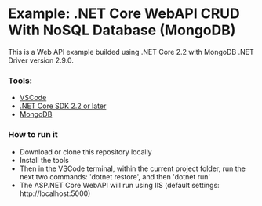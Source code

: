# Example: .NET Core WebAPI CRUD With NoSQL Database (MongoDB)

This is a Web API example builded using .NET Core 2.2 with MongoDB .NET Driver version 2.9.0.  

### Tools:

 - [VSCode](https://code.visualstudio.com/download)
 - [.NET Core SDK 2.2 or later](https://www.microsoft.com/net/download/all)
 - [MongoDB](https://docs.mongodb.com/manual/administration/install-community/)
 

### How to run it

 - Download or clone this repository locally
 - Install the tools
 - Then in the VSCode terminal, within the current project folder, run the next two commands: 'dotnet restore', and then 'dotnet run'
 - The ASP.NET Core WebAPI will run using IIS (default settings: http://localhost:5000)
